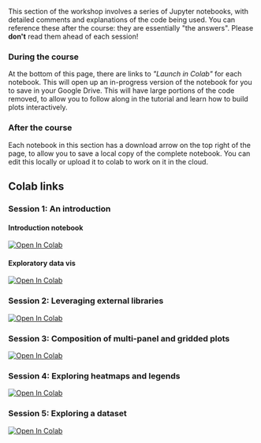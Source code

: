 This section of the workshop involves a series of Jupyter notebooks, with detailed comments and explanations of the code being used. You can reference these after the course: they are essentially "the answers". Please **don't** read them ahead of each session!

### During the course

At the bottom of this page, there are links to *"Launch in Colab"* for each notebook. This will open up an in-progress version of the notebook for you to save in your Google Drive. This will have large portions of the code removed, to allow you to follow along in the tutorial and learn how to build plots interactively.

### After the course

Each notebook in this section has a download arrow on the top right of the page, to allow you to save a local copy of the complete notebook. You can edit this locally or upload it to colab to work on it in the cloud.

## Colab links

### Session 1: An introduction

#### Introduction notebook

<a target="_blank" href="https://colab.research.google.com/github/ARCTraining/swd7-notes/blob/main/docs/nbs/01_datavis_exercise_v2.ipynb">
  <img src="https://colab.research.google.com/assets/colab-badge.svg" alt="Open In Colab"/>
</a>

#### Exploratory data vis

<a target="_blank" href="https://colab.research.google.com/github/ARCTraining/swd7-notes/blob/main/other-nbs/01b_datavis_solutions.ipynb">
  <img src="https://colab.research.google.com/assets/colab-badge.svg" alt="Open In Colab"/>
</a>


### Session 2: Leveraging external libraries

<a target="_blank" href="https://colab.research.google.com/github/ARCTraining/swd7-notes/blob/main/docs/nbs/02_datavis_exercise.ipynb">
  <img src="https://colab.research.google.com/assets/colab-badge.svg" alt="Open In Colab"/>
</a>

### Session 3: Composition of multi-panel and gridded plots

<a target="_blank" href="https://colab.research.google.com/github/ARCTraining/swd7-notes/blob/main/docs/nbs/03_datavis_exercise.ipynb">
  <img src="https://colab.research.google.com/assets/colab-badge.svg" alt="Open In Colab"/>
</a>

### Session 4: Exploring heatmaps and legends

<a target="_blank" href="https://colab.research.google.com/github/ARCTraining/swd7-notes/blob/main/docs/nbs/04_datavis_exercise.ipynb">
  <img src="https://colab.research.google.com/assets/colab-badge.svg" alt="Open In Colab"/>
</a>

### Session 5: Exploring a dataset

<a target="_blank" href="https://colab.research.google.com/github/ARCTraining/swd7-notes/blob/main/docs/nbs/05_datavis_exercise.ipynb">
  <img src="https://colab.research.google.com/assets/colab-badge.svg" alt="Open In Colab"/>
</a>
